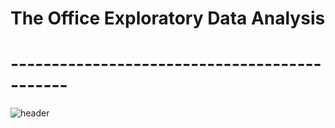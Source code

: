 # The Office Exploratory Data Analysis
# ---------------------------------------------
![header](https://github.com/ssim3/The-Office-EDA/office.png)

